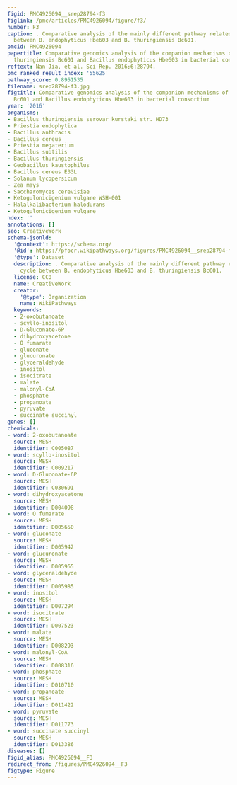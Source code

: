 ```yaml
---
figid: PMC4926094__srep28794-f3
figlink: /pmc/articles/PMC4926094/figure/f3/
number: F3
caption: . Comparative analysis of the mainly different pathway related to TCA cycle
  between B. endophyticus Hbe603 and B. thuringiensis Bc601.
pmcid: PMC4926094
papertitle: Comparative genomics analysis of the companion mechanisms of Bacillus
  thuringiensis Bc601 and Bacillus endophyticus Hbe603 in bacterial consortium.
reftext: Nan Jia, et al. Sci Rep. 2016;6:28794.
pmc_ranked_result_index: '55625'
pathway_score: 0.8951535
filename: srep28794-f3.jpg
figtitle: Comparative genomics analysis of the companion mechanisms of Bacillus thuringiensis
  Bc601 and Bacillus endophyticus Hbe603 in bacterial consortium
year: '2016'
organisms:
- Bacillus thuringiensis serovar kurstaki str. HD73
- Priestia endophytica
- Bacillus anthracis
- Bacillus cereus
- Priestia megaterium
- Bacillus subtilis
- Bacillus thuringiensis
- Geobacillus kaustophilus
- Bacillus cereus E33L
- Solanum lycopersicum
- Zea mays
- Saccharomyces cerevisiae
- Ketogulonicigenium vulgare WSH-001
- Halalkalibacterium halodurans
- Ketogulonicigenium vulgare
ndex: ''
annotations: []
seo: CreativeWork
schema-jsonld:
  '@context': https://schema.org/
  '@id': https://pfocr.wikipathways.org/figures/PMC4926094__srep28794-f3.html
  '@type': Dataset
  description: . Comparative analysis of the mainly different pathway related to TCA
    cycle between B. endophyticus Hbe603 and B. thuringiensis Bc601.
  license: CC0
  name: CreativeWork
  creator:
    '@type': Organization
    name: WikiPathways
  keywords:
  - 2-oxobutanoate
  - scyllo-inositol
  - D-Gluconate-6P
  - dihydroxyacetone
  - O fumarate
  - gluconate
  - glucuronate
  - glyceraldehyde
  - inositol
  - isocitrate
  - malate
  - malonyl-CoA
  - phosphate
  - propanoate
  - pyruvate
  - succinate succinyl
genes: []
chemicals:
- word: 2-oxobutanoate
  source: MESH
  identifier: C005087
- word: scyllo-inositol
  source: MESH
  identifier: C009217
- word: D-Gluconate-6P
  source: MESH
  identifier: C030691
- word: dihydroxyacetone
  source: MESH
  identifier: D004098
- word: O fumarate
  source: MESH
  identifier: D005650
- word: gluconate
  source: MESH
  identifier: D005942
- word: glucuronate
  source: MESH
  identifier: D005965
- word: glyceraldehyde
  source: MESH
  identifier: D005985
- word: inositol
  source: MESH
  identifier: D007294
- word: isocitrate
  source: MESH
  identifier: D007523
- word: malate
  source: MESH
  identifier: D008293
- word: malonyl-CoA
  source: MESH
  identifier: D008316
- word: phosphate
  source: MESH
  identifier: D010710
- word: propanoate
  source: MESH
  identifier: D011422
- word: pyruvate
  source: MESH
  identifier: D011773
- word: succinate succinyl
  source: MESH
  identifier: D013386
diseases: []
figid_alias: PMC4926094__F3
redirect_from: /figures/PMC4926094__F3
figtype: Figure
---
```

